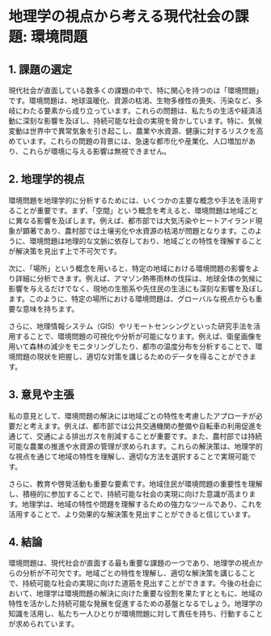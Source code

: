 # 地理学の視点から考える現代社会の課題: 環境問題

## 1. 課題の選定

現代社会が直面している数多くの課題の中で、特に関心を持つのは「環境問題」です。環境問題は、地球温暖化、資源の枯渇、生物多様性の喪失、汚染など、多岐にわたる要素から成り立っています。これらの問題は、私たちの生活や経済活動に深刻な影響を及ぼし、持続可能な社会の実現を脅かしています。特に、気候変動は世界中で異常気象を引き起こし、農業や水資源、健康に対するリスクを高めています。これらの問題の背景には、急速な都市化や産業化、人口増加があり、これらが環境に与える影響は無視できません。

## 2. 地理学的視点

環境問題を地理学的に分析するためには、いくつかの主要な概念や手法を活用することが重要です。まず、「空間」という概念を考えると、環境問題は地域ごとに異なる影響を及ぼします。例えば、都市部では大気汚染やヒートアイランド現象が顕著であり、農村部では土壌劣化や水資源の枯渇が問題となります。このように、環境問題は地理的な文脈に依存しており、地域ごとの特性を理解することが解決策を見出す上で不可欠です。

次に、「場所」という概念を用いると、特定の地域における環境問題の影響をより詳細に分析できます。例えば、アマゾン熱帯雨林の伐採は、地球全体の気候に影響を与えるだけでなく、現地の生態系や先住民の生活にも深刻な影響を及ぼします。このように、特定の場所における環境問題は、グローバルな視点からも重要な意味を持ちます。

さらに、地理情報システム（GIS）やリモートセンシングといった研究手法を活用することで、環境問題の可視化や分析が可能になります。例えば、衛星画像を用いて森林の減少をモニタリングしたり、都市の温度分布を分析することで、環境問題の現状を把握し、適切な対策を講じるためのデータを得ることができます。

## 3. 意見や主張

私の意見として、環境問題の解決には地域ごとの特性を考慮したアプローチが必要だと考えます。例えば、都市部では公共交通機関の整備や自転車の利用促進を通じて、交通による排出ガスを削減することが重要です。また、農村部では持続可能な農業の推進や水資源の管理が求められます。これらの解決策は、地理学的な視点を通じて地域の特性を理解し、適切な方法を選択することで実現可能です。

さらに、教育や啓発活動も重要な要素です。地域住民が環境問題の重要性を理解し、積極的に参加することで、持続可能な社会の実現に向けた意識が高まります。地理学は、地域の特性や問題を理解するための強力なツールであり、これを活用することで、より効果的な解決策を見出すことができると信じています。

## 4. 結論

環境問題は、現代社会が直面する最も重要な課題の一つであり、地理学の視点からの分析が不可欠です。地域ごとの特性を理解し、適切な解決策を講じることで、持続可能な社会の実現に向けた道筋を見出すことができます。今後の社会において、地理学は環境問題の解決に向けた重要な役割を果たすとともに、地域の特性を活かした持続可能な発展を促進するための基盤となるでしょう。地理学の知識を活用し、私たち一人ひとりが環境問題に対して責任を持ち、行動することが求められています。